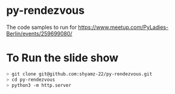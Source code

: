 # py-rendezvous
The code samples to run for https://www.meetup.com/PyLadies-Berlin/events/259699080/

# To Run the slide show

```bash
> git clone git@github.com:shyamz-22/py-rendezvous.git
> cd py-rendezvous
> python3 -m http.server
```
